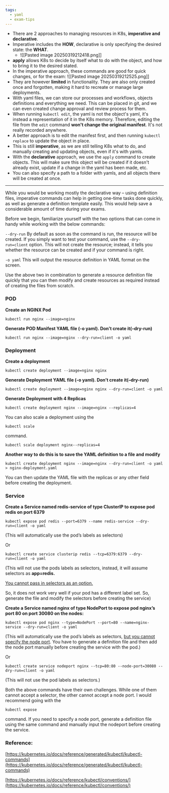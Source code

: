 ```yaml
---
tags:
  - yaml
  - exam-tips
---
```

- There are 2 approaches to managing resources in K8s, **imperative and declarative**.
- Imperative includes the **HOW**, declarative is only specifying the desired state: the **WHAT**.
	- ![[Pasted image 20250319212418.png]]
- **apply** allows K8s to decide by itself what to do with the object, and how to bring it to the desired stated.
- In the imperative approach, these commands are good for quick changes, or for the exam:
	![[Pasted image 20250319212525.png]]
- They are however **limited** in functionality. They are also only created once and forgotten, making it hard to recreate or manage large deployments.
- With yaml files, we can store our processes and workflows, objects definitions and everything we need. This can be placed in git, and we can even created change approval and review process for them.
- When running `kubectl edit`, the yaml is not the object's yaml, it's instead a representation of it in the K8s memory. Therefore, editing the file from the `edit` command **won't change the original manifest**. It's not really recorded anywhere.
- A better approach is to edit the manifest first, and then running `kubectl replace` to update the object in place. 
- This is still **imperative**, as we are still telling K8s what to do, and manually creating and updating objects, even if it's with yamls.
- With the **declarative** approach, we use the `apply` command to create objects. This will make sure this object will be created if it doesn't already exist, update if a change in the yaml has been made, etc.
- You can also specify a path to a folder with yamls, and all objects there will be created at once.
---
 While you would be working mostly the declarative way – using definition files, imperative commands can help in getting one-time tasks done quickly, as well as generate a definition template easily. This would help save a considerable amount of time during your exams.

Before we begin, familiarize yourself with the two options that can come in handy while working with the below commands:

`--dry-run` By default as soon as the command is run, the resource will be created. If you simply want to test your command, use the `--dry-run=client` option. This will not create the resource; instead, it tells you whether the resource can be created and if your command is right.

`-o yaml` This will output the resource definition in YAML format on the screen.

Use the above two in combination to generate a resource definition file quickly that you can then modify and create resources as required instead of creating the files from scratch.

### POD

**Create an NGINX Pod**

```
kubectl run nginx --image=nginx
```

**Generate POD Manifest YAML file (-o yaml). Don’t create it(–dry-run)**

```
kubectl run nginx --image=nginx --dry-run=client -o yaml
```

### Deployment

**Create a deployment**

```
kubectl create deployment --image=nginx nginx
```

**Generate Deployment YAML file (-o yaml). Don’t create it(–dry-run)**

```
kubectl create deployment --image=nginx nginx --dry-run=client -o yaml
```

**Generate Deployment with 4 Replicas**

```
kubectl create deployment nginx --image=nginx --replicas=4
```

You can also scale a deployment using the

```
kubectl scale
```

command.

```
kubectl scale deployment nginx--replicas=4
```

**Another way to do this is to save the YAML definition to a file and modify**

```
kubectl create deployment nginx --image=nginx --dry-run=client -o yaml > nginx-deployment.yaml
```

You can then update the YAML file with the replicas or any other field before creating the deployment.

### Service

**Create a Service named redis-service of type ClusterIP to expose pod redis on port 6379**

```
kubectl expose pod redis --port=6379 --name redis-service --dry-run=client -o yaml
```

(This will automatically use the pod’s labels as selectors)

Or

```
kubectl create service clusterip redis --tcp=6379:6379 --dry-run=client -o yaml 
```

(This will not use the pods labels as selectors, instead, it will assume selectors as **app=redis.**

[You cannot pass in selectors as an option.](https://github.com/kubernetes/kubernetes/issues/46191)

So, it does not work very well if your pod has a different label set. So, generate the file and modify the selectors before creating the service)

**Create a Service named nginx of type NodePort to expose pod nginx’s port 80 on port 30080 on the nodes:**

```
kubectl expose pod nginx --type=NodePort --port=80 --name=nginx-service --dry-run=client -o yaml
```

(This will automatically use the pod’s labels as selectors, [but you cannot specify the node port](https://github.com/kubernetes/kubernetes/issues/25478). You have to generate a definition file and then add the node port manually before creating the service with the pod.)

Or

```
kubectl create service nodeport nginx --tcp=80:80 --node-port=30080 --dry-run=client -o yaml
```

(This will not use the pod labels as selectors.)

Both the above commands have their own challenges. While one of them cannot accept a selector, the other cannot accept a node port. I would recommend going with the

```
kubectl expose
```

command. If you need to specify a node port, generate a definition file using the same command and manually input the nodeport before creating the service.

### **Reference:**

[https://kubernetes.io/docs/reference/generated/kubectl/kubectl-commands](https://kubernetes.io/docs/reference/generated/kubectl/kubectl-commands)

[https://kubernetes.io/docs/reference/kubectl/conventions/](https://kubernetes.io/docs/reference/kubectl/conventions/)

